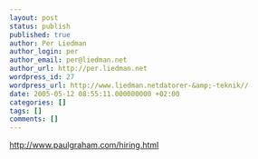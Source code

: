 ```yaml
---
layout: post
status: publish
published: true
author: Per Liedman
author_login: per
author_email: per@liedman.net
author_url: http://per.liedman.net
wordpress_id: 27
wordpress_url: http://www.liedman.netdatorer-&amp;-teknik//
date: 2005-05-12 08:55:11.000000000 +02:00
categories: []
tags: []
comments: []
---
```

http://www.paulgraham.com/hiring.html
